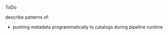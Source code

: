 ToDo

describe patterns of:

- pushing metadata programmatically to catalogs during pipeline runtime